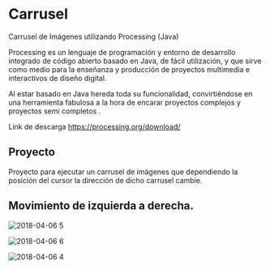 # Carrusel
Carrusel de Imágenes utilizando Processing (Java)

Processing es un lenguaje de programación y entorno de desarrollo integrado de código abierto basado en Java,
 de fácil utilización, y que sirve como medio para la enseñanza y producción de proyectos multimedia e interactivos
 de diseño digital.

Al estar basado en Java hereda toda su funcionalidad, convirtiéndose en una herramienta fabulosa a la hora de encarar
 proyectos complejos y proyectos semi completos .


Link de descarga https://processing.org/download/


## Proyecto

Proyecto para ejecutar un carrusel de imágenes que dependiendo la posición del cursor la dirección de dicho carrusel cambie.

## Movimiento de izquierda a derecha.

![2018-04-06 5](https://user-images.githubusercontent.com/24448781/38435862-a1a356da-3998-11e8-8664-e0701893e150.png)

![2018-04-06 6](https://user-images.githubusercontent.com/24448781/38435863-a1c3f1ce-3998-11e8-9efc-8f7865cb0c32.png)

![2018-04-06 4](https://user-images.githubusercontent.com/24448781/38435864-a1e359ec-3998-11e8-83d1-b4f37cab777a.png)

